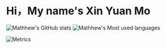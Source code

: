 # Hi，My name's Xin Yuan Mo
![Mathhew's GitHub stats](https://github-readme-stats.vercel.app/api?username=yn22638)
![Mathhew's Most used languages](https://github-readme-stats.vercel.app/api/top-langs/?username=yn22638&layout=compact&hide_border=true&langs_count=10)

![Metrics](https://metrics.lecoq.io/yn22638?template=classic&base.indepth=false&base.hireable=false&config.timezone=Etc%2FGMT-8)
